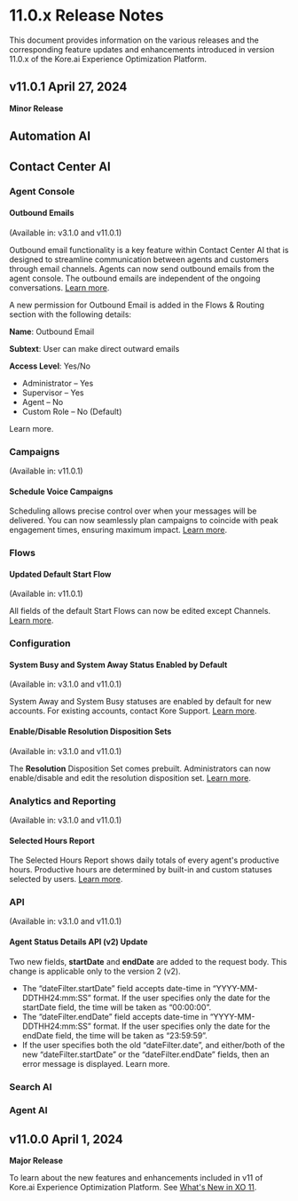 # 11.0.x Release Notes

This document provides information on the various releases and the corresponding feature updates and enhancements introduced in version 11.0.x of the Kore.ai Experience Optimization Platform.

## v11.0.1 April 27, 2024

**Minor Release**

## Automation AI

## Contact Center AI

### Agent Console

#### Outbound Emails

(Available in: v3.1.0 and v11.0.1)

Outbound email functionality is a key feature within Contact Center AI that is designed to streamline communication between agents and customers through email channels. Agents can now send outbound emails from the agent console. The outbound emails are independent of the ongoing conversations. [Learn more](../console/interacting-with-customers/interacting-with-customers.md#outbound-email).

A new permission for Outbound Email is added in the Flows & Routing section with the following details:

**Name**: Outbound Email

**Subtext**: User can make direct outward emails

**Access Level**: Yes/No

* Administrator – Yes
* Supervisor – Yes
* Agent – No
* Custom Role – No (Default)

Learn more.

### Campaigns 

(Available in: v11.0.1)

#### Schedule Voice Campaigns

Scheduling allows precise control over when your messages will be delivered. You can now seamlessly plan campaigns to coincide with peak engagement times, ensuring maximum impact. [Learn more](../contactcenter/campaigns/campaign-management/voice-campaigns.md#schedule-voice-campaigns).

### Flows

#### Updated Default Start Flow

(Available in: v11.0.1)

All fields of the default Start Flows can now be edited except Channels. [Learn more](../flows/create-flows.md#the-start-flows).

### Configuration

#### System Busy and System Away Status Enabled by Default

(Available in: v3.1.0 and v11.0.1)

System Away and System Busy statuses are enabled by default for new accounts. For existing accounts, contact Kore Support. [Learn more](../contactcenter/agent-and-supervisors/agent-management/agent-management.md#system-away-and-system-busy-status).

#### Enable/Disable Resolution Disposition Sets

(Available in: v3.1.0 and v11.0.1)

The **Resolution** Disposition Set comes prebuilt. Administrators can now enable/disable and edit the resolution disposition set. [Learn more](../contactcenter/agent-and-supervisors/dispositions/manage-dispositions.md#disposition-sets).

### Analytics and Reporting

(Available in: v3.1.0 and v11.0.1)

#### Selected Hours Report

The Selected Hours Report shows daily totals of every agent's productive hours. Productive hours are determined by built-in and custom statuses selected by users. [Learn more](../analytics/contact-center/reports/selected-hours-report.md).

### API

(Available in: v3.1.0 and v11.0.1)

#### Agent Status Details API (v2) Update

Two new fields, **startDate** and **endDate** are added to the request body. This change is applicable only to the version 2 (v2).

* The “dateFilter.startDate” field accepts date-time in “YYYY-MM-DDTHH24:mm:SS” format. If the user specifies only the date for the startDate field, the time will be taken as “00:00:00”.
* The “dateFilter.endDate” field accepts date-time in “YYYY-MM-DDTHH24:mm:SS” format. If the user specifies only the date for the endDate field, the time will be taken as “23:59:59”. 
* If the user specifies both the old “dateFilter.date”, and either/both of the new “dateFilter.startDate” or the “dateFilter.endDate” fields, then an error message is displayed. Learn more.

### Search AI

### Agent AI

## v11.0.0 April 1, 2024

**Major Release**

To learn about the new features and enhancements included in v11 of Kore.ai Experience Optimization Platform. See [What's New in XO 11](../getting-started/whats-new-in-xo-platform.md).